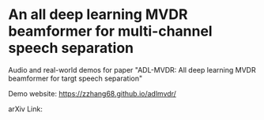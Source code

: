 # An all deep learning MVDR beamformer for multi-channel speech separation

Audio and real-world demos for paper "ADL-MVDR: All deep learning MVDR beamformer for targt speech separation"

Demo website: https://zzhang68.github.io/adlmvdr/

arXiv Link: 
